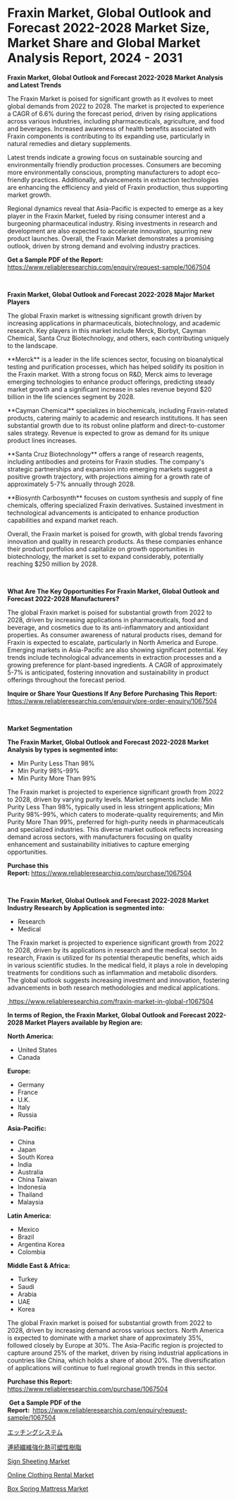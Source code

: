 <p><h1>Fraxin Market, Global Outlook and Forecast 2022-2028 Market Size, Market Share and Global Market Analysis Report, 2024 - 2031</h1></p><p><strong>Fraxin Market, Global Outlook and Forecast 2022-2028 Market Analysis and Latest Trends</strong></p>
<p><p>The Fraxin Market is poised for significant growth as it evolves to meet global demands from 2022 to 2028. The market is projected to experience a CAGR of 6.6% during the forecast period, driven by rising applications across various industries, including pharmaceuticals, agriculture, and food and beverages. Increased awareness of health benefits associated with Fraxin components is contributing to its expanding use, particularly in natural remedies and dietary supplements.</p><p>Latest trends indicate a growing focus on sustainable sourcing and environmentally friendly production processes. Consumers are becoming more environmentally conscious, prompting manufacturers to adopt eco-friendly practices. Additionally, advancements in extraction technologies are enhancing the efficiency and yield of Fraxin production, thus supporting market growth.</p><p>Regional dynamics reveal that Asia-Pacific is expected to emerge as a key player in the Fraxin Market, fueled by rising consumer interest and a burgeoning pharmaceutical industry. Rising investments in research and development are also expected to accelerate innovation, spurring new product launches. Overall, the Fraxin Market demonstrates a promising outlook, driven by strong demand and evolving industry practices.</p></p>
<p><strong>Get a Sample PDF of the Report:&nbsp;</strong> <a href="https://www.reliableresearchiq.com/enquiry/request-sample/1067504">https://www.reliableresearchiq.com/enquiry/request-sample/1067504</a></p>
<p>&nbsp;</p>
<p><strong>Fraxin Market, Global Outlook and Forecast 2022-2028 Major Market Players</strong></p>
<p><p>The global Fraxin market is witnessing significant growth driven by increasing applications in pharmaceuticals, biotechnology, and academic research. Key players in this market include Merck, Biorbyt, Cayman Chemical, Santa Cruz Biotechnology, and others, each contributing uniquely to the landscape.</p><p>**Merck** is a leader in the life sciences sector, focusing on bioanalytical testing and purification processes, which has helped solidify its position in the Fraxin market. With a strong focus on R&D, Merck aims to leverage emerging technologies to enhance product offerings, predicting steady market growth and a significant increase in sales revenue beyond $20 billion in the life sciences segment by 2028.</p><p>**Cayman Chemical** specializes in biochemicals, including Fraxin-related products, catering mainly to academic and research institutions. It has seen substantial growth due to its robust online platform and direct-to-customer sales strategy. Revenue is expected to grow as demand for its unique product lines increases.</p><p>**Santa Cruz Biotechnology** offers a range of research reagents, including antibodies and proteins for Fraxin studies. The company's strategic partnerships and expansion into emerging markets suggest a positive growth trajectory, with projections aiming for a growth rate of approximately 5-7% annually through 2028.</p><p>**Biosynth Carbosynth** focuses on custom synthesis and supply of fine chemicals, offering specialized Fraxin derivatives. Sustained investment in technological advancements is anticipated to enhance production capabilities and expand market reach.</p><p>Overall, the Fraxin market is poised for growth, with global trends favoring innovation and quality in research products. As these companies enhance their product portfolios and capitalize on growth opportunities in biotechnology, the market is set to expand considerably, potentially reaching $250 million by 2028.</p></p>
<p>&nbsp;</p>
<p><strong>What Are The Key Opportunities For Fraxin Market, Global Outlook and Forecast 2022-2028 Manufacturers?</strong></p>
<p><p>The global Fraxin market is poised for substantial growth from 2022 to 2028, driven by increasing applications in pharmaceuticals, food and beverage, and cosmetics due to its anti-inflammatory and antioxidant properties. As consumer awareness of natural products rises, demand for Fraxin is expected to escalate, particularly in North America and Europe. Emerging markets in Asia-Pacific are also showing significant potential. Key trends include technological advancements in extraction processes and a growing preference for plant-based ingredients. A CAGR of approximately 5-7% is anticipated, fostering innovation and sustainability in product offerings throughout the forecast period.</p></p>
<p><strong>Inquire or Share Your Questions If Any Before Purchasing This Report:</strong> <a href="https://www.reliableresearchiq.com/enquiry/pre-order-enquiry/1067504">https://www.reliableresearchiq.com/enquiry/pre-order-enquiry/1067504</a></p>
<p>&nbsp;</p>
<p><strong>Market Segmentation</strong></p>
<p><strong>The Fraxin Market, Global Outlook and Forecast 2022-2028 Market Analysis by types is segmented into:</strong></p>
<p><ul><li>Min Purity Less Than 98%</li><li>Min Purity 98%-99%</li><li>Min Purity More Than 99%</li></ul></p>
<p><p>The Fraxin market is projected to experience significant growth from 2022 to 2028, driven by varying purity levels. Market segments include: Min Purity Less Than 98%, typically used in less stringent applications; Min Purity 98%-99%, which caters to moderate-quality requirements; and Min Purity More Than 99%, preferred for high-purity needs in pharmaceuticals and specialized industries. This diverse market outlook reflects increasing demand across sectors, with manufacturers focusing on quality enhancement and sustainability initiatives to capture emerging opportunities.</p></p>
<p><strong>Purchase this Report:&nbsp;</strong><a href="https://www.reliableresearchiq.com/purchase/1067504">https://www.reliableresearchiq.com/purchase/1067504</a></p>
<p>&nbsp;</p>
<p><strong>The Fraxin Market, Global Outlook and Forecast 2022-2028 Market Industry Research by Application is segmented into:</strong></p>
<p><ul><li>Research</li><li>Medical</li></ul></p>
<p><p>The Fraxin market is projected to experience significant growth from 2022 to 2028, driven by its applications in research and the medical sector. In research, Fraxin is utilized for its potential therapeutic benefits, which aids in various scientific studies. In the medical field, it plays a role in developing treatments for conditions such as inflammation and metabolic disorders. The global outlook suggests increasing investment and innovation, fostering advancements in both research methodologies and medical applications.</p></p>
<p><a href="https://www.reliableresearchiq.com/fraxin-market-in-global-r1067504">&nbsp;https://www.reliableresearchiq.com/fraxin-market-in-global-r1067504</a></p>
<p><strong>In terms of Region, the Fraxin Market, Global Outlook and Forecast 2022-2028 Market Players available by Region are:</strong></p>
<p>
    <p> <strong> North America: </strong>
        <ul>
            <li>United States</li>
            <li>Canada</li>
        </ul>
        </p> 
    <p> <strong> Europe: </strong>
        <ul>
            <li>Germany</li>
            <li>France</li>
            <li>U.K.</li>
            <li>Italy</li>
            <li>Russia</li>
        </ul>
        </p> 
    <p> <strong> Asia-Pacific: </strong>
        <ul>
            <li>China</li>
            <li>Japan</li>
            <li>South Korea</li>
            <li>India</li>
            <li>Australia</li>
            <li>China Taiwan</li>
            <li>Indonesia</li>
            <li>Thailand</li>
            <li>Malaysia</li>
        </ul>
        </p> 
    <p> <strong> Latin America: </strong>
        <ul>
            <li>Mexico</li>
            <li>Brazil</li>
            <li>Argentina Korea</li>
            <li>Colombia</li>
        </ul>
        </p> 
    <p> <strong> Middle East & Africa: </strong>
        <ul>
            <li>Turkey</li>
            <li>Saudi</li>
            <li>Arabia</li>
            <li>UAE</li>
            <li>Korea</li>
        </ul>
    </p>
    </p>
<p><p>The global Fraxin market is poised for substantial growth from 2022 to 2028, driven by increasing demand across various sectors. North America is expected to dominate with a market share of approximately 35%, followed closely by Europe at 30%. The Asia-Pacific region is projected to capture around 25% of the market, driven by rising industrial applications in countries like China, which holds a share of about 20%. The diversification of applications will continue to fuel regional growth trends in this sector.</p></p>
<p><strong>Purchase this Report: </strong><a href="https://www.reliableresearchiq.com/purchase/1067504">https://www.reliableresearchiq.com/purchase/1067504</a></p>
<p>&nbsp;<strong>Get a Sample PDF of the Report:&nbsp;&nbsp;</strong><a href="https://www.reliableresearchiq.com/enquiry/request-sample/1067504">https://www.reliableresearchiq.com/enquiry/request-sample/1067504</a></p>
<p><strong></strong></p>
<p><p><a href="https://medium.com/@vidarogahn/%E3%82%B0%E3%83%AD%E3%83%BC%E3%83%90%E3%83%AB%E3%82%A8%E3%83%83%E3%83%81%E3%83%B3%E3%82%B0%E3%82%B7%E3%82%B9%E3%83%86%E3%83%A0%E5%B8%82%E5%A0%B4%E5%88%86%E6%9E%90-%E4%B8%BB%E8%A6%81%E5%B8%82%E5%A0%B4%E3%83%88%E3%83%AC%E3%83%B3%E3%83%89%E3%81%A8%E5%B0%86%E6%9D%A5%E3%81%AE%E4%BA%88%E6%B8%AC-2024%E5%B9%B4-2031%E5%B9%B4-75fdb04b41bc">エッチングシステム</a></p><p><a href="https://medium.com/@vidarogahn/%E3%82%B0%E3%83%AD%E3%83%BC%E3%83%90%E3%83%AB%E3%81%AA%E7%B6%99%E7%B6%9A%E7%9A%84%E7%B9%8A%E7%B6%AD%E5%BC%B7%E5%8C%96%E7%86%B1%E5%8F%AF%E5%A1%91%E6%80%A7%E5%B8%82%E5%A0%B4%E3%81%AE%E7%8A%B6%E6%B3%81-2024%E5%B9%B4-2031%E5%B9%B4-%E3%81%8A%E3%82%88%E3%81%B3%E5%9C%B0%E5%9F%9F-%E8%A3%BD%E5%93%81-%E3%82%A8%E3%83%B3%E3%83%89%E3%83%A6%E3%83%BC%E3%82%B9%E3%81%AB%E3%82%88%E3%82%8B%E4%BA%88%E6%B8%AC-57d208ff9d3c">連続繊維強化熱可塑性樹脂</a></p><p><a href="https://issuu.com/reportprime-2/docs/sign-sheeting-market-size-2030.pptx_e91b89c3e5e318">Sign Sheeting Market</a></p><p><a href="https://www.linkedin.com/pulse/global-online-clothing-rental-market-opportunities-forecast-idvcf?trackingId=CkI6gNBvRY2Au9qMCqFapQ%3D%3D">Online Clothing Rental Market</a></p><p><a href="https://medium.com/@irwingibson2023/box-spring-mattress-market-size-share-analysis-growth-trends-forecasts-2024-2031-934c1f6c97ac">Box Spring Mattress Market</a></p></p>